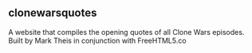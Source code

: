 ## clonewarsquotes
A website that compiles the opening quotes of all Clone Wars episodes.
Built by Mark Theis in conjunction with FreeHTML5.co